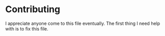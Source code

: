 # Contributing

I appreciate anyone come to this file eventually. The first thing I need help with is to fix this file.
